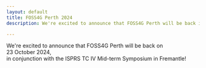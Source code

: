 ```yaml
---
layout: default
title: FOSS4G Perth 2024
description: We're excited to announce that FOSS4G Perth will be back in October 2024, in conjunction with the ISPRS TC IV Mid-term Symposium in Fremantle!

---
```


<div class="home">
  <div class="main-content">
    <div class="intro">
      We're excited to announce that <span class="bold">FOSS4G Perth</span> will be back on<br> <span class="bold">23 October 2024</span>, <br>in conjunction with the ISPRS TC IV Mid-term Symposium in <span class="bold">Fremantle!</span>
    </div>
  </div>
</div>
